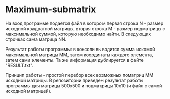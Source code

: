# Maximum-submatrix
На вход программе подается файл в котором первая строка N - размер исходной квадратной матрицы, вторая строка M - размер подматрицы с максимальной суммой, которую необходимо найти. В следующих строчках сама матрица NN.

Результат работы программы: в консоли выводится сумма искомой максимальной матрицы MM, затем координаты каждого элемента, затем сами элементы. Та же информация дублируется в файте "RESULT.txt".

Принцип работы - простой перебор всех возможных поматриц MM исходной матрицы. В репозитории приведен результат работы программы для матрицы 500x500 и подматрицы 10x10 (и файл с самой исходной матрицей).